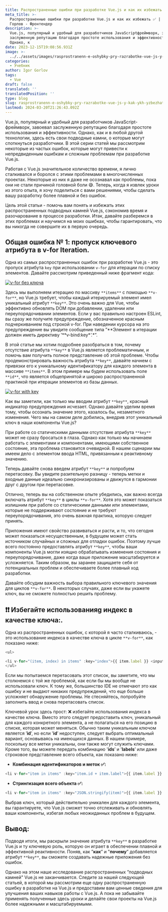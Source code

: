 ```yaml
---
title: Распространенные ошибки при разработке Vue.js и как их избежать ✅
meta_title: >-
  Распространенные ошибки при разработке Vue.js и как их избежать ✅ | Игорь
  Горлов - Фронтeндер
description: >-
  Vue.js, популярный и удобный для разработчиков JavaScriptфреймворк, завоевал
  заслуженную репутацию благодаря простоте использования и эффективности.
  Однако, к
date: 2023-12-15T19:08:56.931Z
image: >-
  ../../assets/images/rasprostranenn-e-oshybky-pry-razrabotke-vue-js-y-kak-ykh-yzbezhat-Dec-15-2023.avif
categories:
  - Учебник
author: Igor Gorlov
tags:
  - Vue
draft: false
translated: ''
translatedPosition: ''
type: blog
slug: rasprostranenn-e-oshybky-pry-razrabotke-vue-js-y-kak-ykh-yzbezhat
lastmod: 2024-03-20T21:26:43.092Z
---
```


Vue.js, популярный и удобный для разработчиков JavaScript-фреймворк, завоевал заслуженную репутацию благодаря простоте использования и эффективности. Однако, как и в любой другой технологии, здесь есть свои подводные камни, о которые могут споткнуться разработчики. В этой серии статей мы рассмотрим некоторые из частых ошибок, которые могут привести к непредвиденным ошибкам и сложным проблемам при разработке Vue.js.

Работая с Vue.js значительное количество времени, я лично сталкивался и боролся с этими проблемами в многочисленных проектах. Некоторые из них я даже не осознавал как проблемы, пока они не стали причиной головной боли 😅. Теперь, когда я извлек уроки из этого опыта, я хочу поделиться с вами решениями, чтобы сделать вашу разработку более плавной и без ошибок.

Цель этой статьи - помочь вам понять и избежать этих распространенных подводных камней Vue.js, сэкономив время и разочарование в процессе разработки. Итак, давайте разберемся в этих проблемах и научимся на моих ошибках, чтобы гарантировать, что вы никогда не совершите их в первую очередь.

## **Общая ошибка № 1: пропуск ключевого атрибута в v-for Iteration**.

Одна из самых распространенных ошибок при разработке Vue.js - это пропуск атрибута `key` при использовании `v-for` для итерации по списку элементов. Давайте рассмотрим приведенный ниже фрагмент кода:

[![v-for без ключа](https://res.cloudinary.com/practicaldev/image/fetch/s--1uZyOl_H--/c_limit%2Cf_auto%2Cfl_progressive%2Cq_auto%2Cw_800/https://dev-to-uploads.s3.amazonaws.com/uploads/articles/nzngxcbkovwu3kt243r1.jpeg)](https://res.cloudinary.com/practicaldev/image/fetch/s--1uZyOl_H--/c_limit%2Cf_auto%2Cfl_progressive%2Cq_auto%2Cw_800/https://dev-to-uploads.s3.amazonaws.com/uploads/articles/nzngxcbkovwu3kt243r1.jpeg)

Здесь мы выполняем итерацию по массиву `**items**` с помощью `**v-for**`, но Vue.js требует, чтобы каждый итерируемый элемент имел уникальный атрибут `**key**`. Это очень важно для Vue, чтобы эффективно обновлять DOM при добавлении, удалении или переупорядочивании элементов. Если у вас правильно настроен ESLint, вы сразу же получите предупреждение, обозначенное красным подчеркиванием под строкой v-for. При наведении курсора на это предупреждение вы увидите сообщение типа ”**Элемент в итерации должен иметь директиву ’**v-bind:key\*_’._\*”.

В этой статье мы хотим подробнее разобраться в том, почему отсутствие атрибута `**key**` в Vue.js является проблематичным, и помочь вам получить полное представление об этой проблеме. Чтобы продемонстрировать важность атрибута `**key**`, давайте начнем с привязки его к уникальному идентификатору для каждого элемента в массиве `**items**`. В этом примере мы будем использовать поле `**id**`, что является общепринятой и широко распространенной практикой при итерации элементов из базы данных.

[![v-for with key](https://res.cloudinary.com/practicaldev/image/fetch/s--p3Ivcp8Z--/c_limit%2Cf_auto%2Cfl_progressive%2Cq_auto%2Cw_800/https://dev-to-uploads.s3.amazonaws.com/uploads/articles/9a24iyi5sksplqmbl7ud.jpeg)](https://res.cloudinary.com/practicaldev/image/fetch/s--p3Ivcp8Z--/c_limit%2Cf_auto%2Cfl_progressive%2Cq_auto%2Cw_800/https://dev-to-uploads.s3.amazonaws.com/uploads/articles/9a24iyi5sksplqmbl7ud.jpeg)

Как вы заметили, как только мы вводим атрибут `**key**`, красный индикатор предупреждения исчезает. Однако давайте уделим время тому, чтобы осознать значение этого, казалось бы, незаметного изменения. Чего мы на самом деле добились, внедрив этот уникальный ключ в наши компоненты Vue.js?

При работе со статическими данными отсутствие атрибута `**key**` может не сразу бросаться в глаза. Однако как только мы начинаем работать с элементами и компонентами, имеющими собственное состояние, эта проблема становится очевидной. В нашем сценарии мы имеем дело с элементом ввода HTML, привязанным к реактивному значению.

Теперь давайте снова введем атрибут `**key**` и попробуем перетасовку. Вы увидите разительную разницу - теперь метки и входные данные идеально синхронизированы и движутся в гармонии друг с другом при перетасовке.

Отлично, теперь вы на собственном опыте убедились, как важно всегда включать атрибут `**key**` в циклы `**v-for**`. Хотя это может показаться излишним при работе со статическими данными или элементами, которые не поддерживают состояние и не требуют переупорядочивания, это очень важная практика, которую следует принять.

Приложения имеют свойство развиваться и расти, и то, что сегодня может показаться несущественным, в будущем может стать источником случайных и сложных для отладки ошибок. Поэтому лучше всего постоянно предоставлять атрибут `**key**`, чтобы ваши компоненты Vue.js могли изящно обрабатывать изменения состояния и переупорядочивание, даже когда ваше приложение масштабируется и усложняется. Таким образом, вы заранее защищаете себя от потенциальных проблем и обеспечиваете более плавный ход разработки.

Давайте обсудим важность выбора правильного ключевого значения для циклов `**v-for**`. В некоторых случаях, даже если вы укажете ключ, вы не сможете полностью решить проблему.

## **❗❗ ️ Избегайте использованияg индекс в качестве ключа:**.

Одна из распространенных ошибок, с которой я часто сталкиваюсь, - это использование индекса в качестве ключа в цикле `**v-for**`, как показано ниже:

```js
<ul>

<li v-for="(item, index) in items" :key="index">{{ item.label }} <input type="text" /></li>
</ul>
```

Если мы попытаемся перетасовать этот список, вы заметите, что мы столкнемся с той же проблемой, как если бы мы вообще не использовали ключ. К тому же, большинство IDE не отмечают это как ошибку и не выдают никаких предупреждений, что еще больше усложняет обнаружение проблемы. Не стесняйтесь, попробуйте заполнить ввод и снова перетасовать список.

Ключевой урок здесь прост: ❌ избегайте использования индекса в качестве ключа. Вместо этого следует предоставить ключ, уникальный для каждого конкретного элемента, а не полагаться на его позицию в списке, которая может меняться. Обычно таким уникальным ключом является ’**id**’, но если '**id**’ недоступен, следует выбрать оптимальный вариант, основываясь на имеющихся данных. В нашем примере, поскольку все метки уникальны, они также могут служить ключами. Кроме того, вы можете передать комбинацию '**ids**’ и '**labels**’ или даже строковое представление всего объекта, как показано ниже:

- **Комбинация идентификаторов и меток ✅:**

```js
<li v-for="item in items" :key="item.id + item.label">{{ item.label }} <input type="text" /></li>
```

- **Стрингизация всего объекта ✅:**

```js
<li v-for="item in items" :key="JSON.stringify(item)">{{ item.label }} <input type="text" /></li>
```

Выбрав ключ, который действительно уникален для каждого элемента, вы гарантируете, что Vue.js сможет точно отслеживать и обновлять ваши компоненты, избегая любых неожиданных проблем в будущем.

## **Вывод**:

Подводя итоги, мы раскрыли значение атрибута `**key**` в разработке Vue.js и ту ключевую роль, которую он играет в обеспечении плавной и эффективной реактивности. Поняв, как ”**как**” и "**почему**” добавляется атрибут `**key**`, вы сможете создавать надежные приложения без ошибок.

Однако на этом наше исследование распространенных ”подводных камней" Vue.js не заканчивается. Следите за нашей следующей статьей, в которой мы рассмотрим еще одну распространенную ошибку в разработке на Vue.js и предоставим вам ценные сведения для улучшения ваших навыков работы с Vue.js. А пока не забывайте применять полученные здесь уроки и делайте свои проекты на Vue.js более надежными и масштабируемыми.
